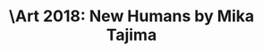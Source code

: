 ---
year: 2018
is-complete: yes
title: '\Art 2018: New Humans by Mika Tajima'
description: In New Humans, emergent gatherings of synthetic humans rise from the surface of a black ferrofluid pool.
slug: mika-tajima-new-humans
art-title: New Humans
art-label: In New Humans, emergent gatherings of synthetic humans rise from the surface of a black ferrofluid pool. Appearing to morph like a supernatural life form, these dynamic clusters of magnetic liquid produced by machine learning processes are images of communities of synthetic people--hybrid profiles modeled from actual DNA, fitness, and dating profile data sets sourced from public and leaked caches. The work questions how we can radically conceptualize the "user profile" to embody a self whose bounds are indefinable and multiple. Generative algorithm using machine learning (GAN, T-SNE) and fluid simulation (Navier Stokes), countour generation (OpenCV), user profile data caches (DNA, fitness, and dating), software production (Processing), ferrofluid, custom electromagnet matrix, custom PCB control system, computer, steel, wood, aluminum. Hardware developed by Brooklyn Research. Installation at the Okayama Art Summit 2019, Tenjinyama Plaza.
art-height: 1080
art-width: 1920
banner: /assets/images/2018/new-humans-banner.jpg
video: https://www.youtube.com/embed/u9TcbVQHA7I?rel=0&amp;showinfo=0
BTS:
    - link: /assets/images/2018/new-humans-bts-0.gif
    - link: /assets/images/2018/new-humans-bts-1.gif
    - link: /assets/images/2018/new-humans-bts-2.gif
    - link: /assets/images/2018/new-humans-bts-3.png
    - link: /assets/images/2018/new-humans-bts-4.jpg
    - link: /assets/images/2018/new-humans-bts-5.jpg
    - link: /assets/images/2018/new-humans-bts-6.jpg
    - link: /assets/images/2018/new-humans-bts-7.jpg
    - link: /assets/images/2018/new-humans-bts-8.jpg
exhibitions:
    - name: Okayama Art Summit
      link: https://www.okayamaartsummit.jp/2019/en/
      start-date: 09-27-2019
      end-date: 11-24-2019
---